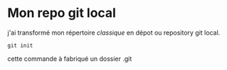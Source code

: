 # Mon repo git local

j'ai transformé mon répertoire *classique* en dépot ou repository git local.

```git init```

cette commande à fabriqué un dossier .git

